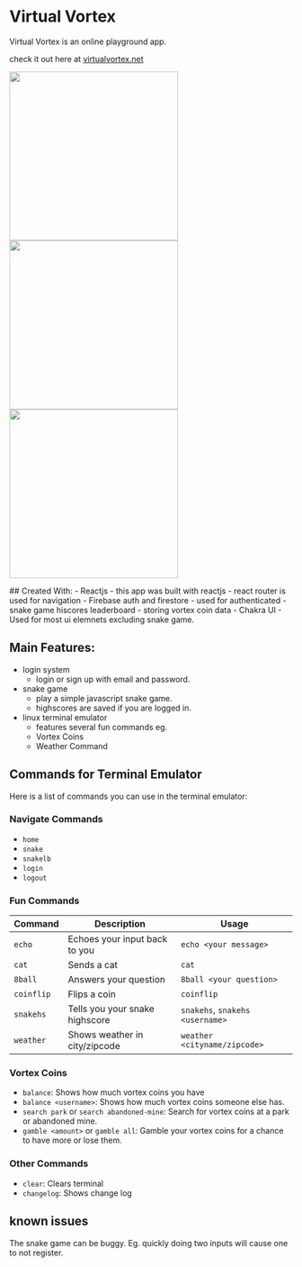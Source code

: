 # Virtual Vortex

Virtual Vortex is an online playground app.

check it out here at [virtualvortex.net](https://virtualvortex.net/)
<p float="left">
  <img src="https://i.imgur.com/SJupqax.png" width="300" />
  <img src="https://i.imgur.com/FB41tg1.png" width="300" /> 
  <img src="https://i.imgur.com/quBoe3L.png" width="300" />
</p>
## Created With:
- Reactjs 
    - this app was built with reactjs
    - react router is used for navigation
- Firebase auth and firestore
    - used for authenticated
    - snake game hiscores leaderboard
    - storing vortex coin data
- Chakra UI
    - Used for most ui elemnets excluding snake game.

## Main Features:
- login system
    - login or sign up with email and password.
- snake game
    - play a simple javascript snake game.
    - highscores are saved if you are logged in.
- linux terminal emulator
    - features several fun commands eg.
    - Vortex Coins
    - Weather Command

## Commands for Terminal Emulator

Here is a list of commands you can use in the terminal emulator:

### Navigate Commands

- `home`
- `snake`
- `snakelb`
- `login`
- `logout`

### Fun Commands

| Command  | Description                     | Usage                                  |
|----------|---------------------------------|----------------------------------------|
| `echo`   | Echoes your input back to you   | `echo <your message>`                  |
| `cat`    | Sends a cat                     | `cat`                                  |
| `8ball`  | Answers your question           | `8ball <your question>`                |
| `coinflip`| Flips a coin                   | `coinflip`                             |
| `snakehs` | Tells you your snake highscore | `snakehs`, `snakehs <username>`        |
| `weather` | Shows weather in city/zipcode  | `weather <cityname/zipcode>`           |

### Vortex Coins

- `balance`: Shows how much vortex coins you have
- `balance <username>`: Shows how much vortex coins someone else has.
- `search park` or `search abandoned-mine`: Search for vortex coins at a park or abandoned mine.
- `gamble <amount>` or `gamble all`: Gamble your vortex coins for a chance to have more or lose them.

### Other Commands

- `clear`: Clears terminal
- `changelog`: Shows change log



## known issues

The snake game can be buggy. Eg. quickly doing two inputs will cause one to not register.
